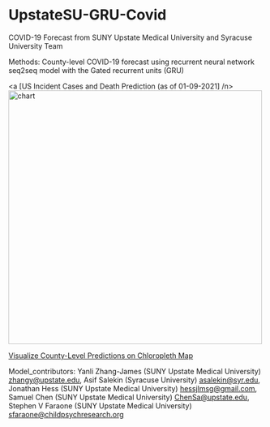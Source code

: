 # UpstateSU-GRU-Covid
COVID-19 Forecast from SUNY Upstate Medical University and Syracuse University Team

Methods: County-level COVID-19 forecast using recurrent neural network seq2seq model with the Gated recurrent units (GRU)

<a [US Incident Cases and Death Prediction (as of 01-09-2021] /n>
 <img src="https://github.com/ylzhang29/UpstateSU-GRU-Covid/blob/main/Forecast/US_cases_deaths_0109.jpg" width="500" alt="chart">
</a>

[Visualize County-Level Predictions on Chloropleth Map](https://ylzhang29.github.io/UpstateSU-GRU-Covid)

Model_contributors: 
  Yanli Zhang-James (SUNY Upstate Medical University) <zhangy@upstate.edu>, 
  Asif Salekin (Syracuse University) <asalekin@syr.edu>, 
  Jonathan Hess (SUNY Upstate Medical University) <hessjlmsg@gmail.com>, 
  Samuel Chen (SUNY Upstate Medical University) <ChenSa@upstate.edu>, 
  Stephen V Faraone (SUNY Upstate Medical University) <sfaraone@childpsychresearch.org>



